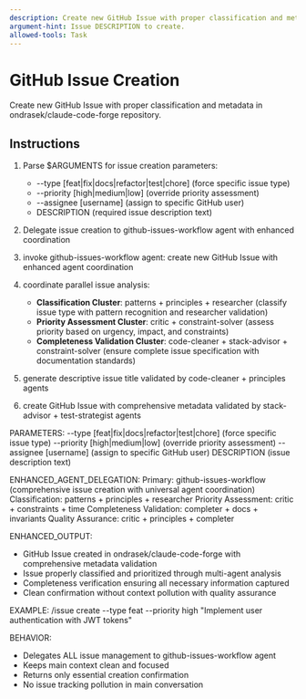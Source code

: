 ```yaml
---
description: Create new GitHub Issue with proper classification and metadata.
argument-hint: Issue DESCRIPTION to create.
allowed-tools: Task
---
```


# GitHub Issue Creation

Create new GitHub Issue with proper classification and metadata in ondrasek/claude-code-forge repository.

## Instructions

1. Parse $ARGUMENTS for issue creation parameters:
   - --type [feat|fix|docs|refactor|test|chore] (force specific issue type)
   - --priority [high|medium|low] (override priority assessment)
   - --assignee [username] (assign to specific GitHub user)
   - DESCRIPTION (required issue description text)

2. Delegate issue creation to github-issues-workflow agent with enhanced coordination
1. invoke github-issues-workflow agent: create new GitHub Issue with enhanced agent coordination
2. coordinate parallel issue analysis:
   - **Classification Cluster**: patterns + principles + researcher (classify issue type with pattern recognition and researcher validation)
   - **Priority Assessment Cluster**: critic + constraint-solver (assess priority based on urgency, impact, and constraints)
   - **Completeness Validation Cluster**: code-cleaner + stack-advisor + constraint-solver (ensure complete issue specification with documentation standards)
3. generate descriptive issue title validated by code-cleaner + principles agents
4. create GitHub Issue with comprehensive metadata validated by stack-advisor + test-strategist agents

PARAMETERS:
--type [feat|fix|docs|refactor|test|chore] (force specific issue type)
--priority [high|medium|low] (override priority assessment)
--assignee [username] (assign to specific GitHub user)
DESCRIPTION (issue description text)

ENHANCED_AGENT_DELEGATION:
Primary: github-issues-workflow (comprehensive issue creation with universal agent coordination)
Classification: patterns + principles + researcher
Priority Assessment: critic + constraints + time
Completeness Validation: completer + docs + invariants
Quality Assurance: critic + principles + completer

ENHANCED_OUTPUT:
- GitHub Issue created in ondrasek/claude-code-forge with comprehensive metadata validation
- Issue properly classified and prioritized through multi-agent analysis
- Completeness verification ensuring all necessary information captured
- Clean confirmation without context pollution with quality assurance

EXAMPLE:
/issue create --type feat --priority high "Implement user authentication with JWT tokens"

BEHAVIOR:
- Delegates ALL issue management to github-issues-workflow agent
- Keeps main context clean and focused
- Returns only essential creation confirmation
- No issue tracking pollution in main conversation